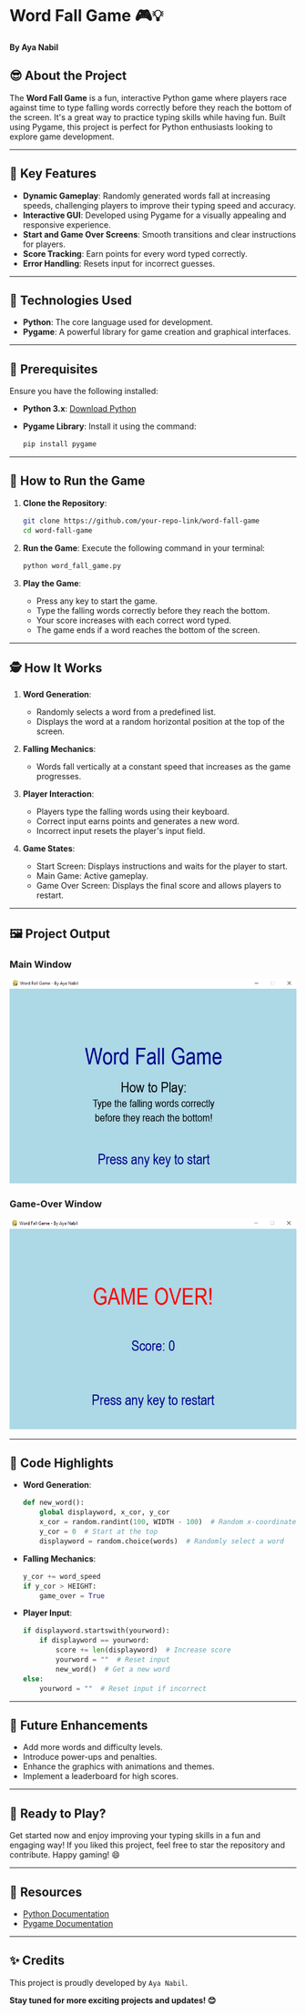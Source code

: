 # Word Fall Game 🎮💡

**By Aya Nabil**

## 😎 About the Project

The **Word Fall Game** is a fun, interactive Python game where players race against time to type falling words correctly before they reach the bottom of the screen. It's a great way to practice typing skills while having fun. Built using Pygame, this project is perfect for Python enthusiasts looking to explore game development.

---

## 🌟 Key Features

- **Dynamic Gameplay**: Randomly generated words fall at increasing speeds, challenging players to improve their typing speed and accuracy.
- **Interactive GUI**: Developed using Pygame for a visually appealing and responsive experience.
- **Start and Game Over Screens**: Smooth transitions and clear instructions for players.
- **Score Tracking**: Earn points for every word typed correctly.
- **Error Handling**: Resets input for incorrect guesses.

---

## 🔧 Technologies Used

- **Python**: The core language used for development.
- **Pygame**: A powerful library for game creation and graphical interfaces.

---

## 🚪 Prerequisites

Ensure you have the following installed:

- **Python 3.x**: [Download Python](https://www.python.org/downloads/)
- **Pygame Library**: Install it using the command:

    ```bash
    pip install pygame
    ```

---

## 🔄 How to Run the Game

1. **Clone the Repository**:
    ```bash
    git clone https://github.com/your-repo-link/word-fall-game
    cd word-fall-game
    ```

2. **Run the Game**:
    Execute the following command in your terminal:
    ```bash
    python word_fall_game.py
    ```

3. **Play the Game**:
    - Press any key to start the game.
    - Type the falling words correctly before they reach the bottom.
    - Your score increases with each correct word typed.
    - The game ends if a word reaches the bottom of the screen.

---

## 🕵️ How It Works

1. **Word Generation**:
    - Randomly selects a word from a predefined list.
    - Displays the word at a random horizontal position at the top of the screen.

2. **Falling Mechanics**:
    - Words fall vertically at a constant speed that increases as the game progresses.

3. **Player Interaction**:
    - Players type the falling words using their keyboard.
    - Correct input earns points and generates a new word.
    - Incorrect input resets the player's input field.

4. **Game States**:
    - Start Screen: Displays instructions and waits for the player to start.
    - Main Game: Active gameplay.
    - Game Over Screen: Displays the final score and allows players to restart.

---
## 🖼 Project Output

### Main Window

<p align="center">
  <img src="img/image.png" alt="Main Window">
</p>

### Game-Over Window
<p align="center">
  <img src="img/img2.png" alt="Main Window">
</p>

---

## 🌋 Code Highlights

- **Word Generation**:
    ```python
    def new_word():
        global displayword, x_cor, y_cor
        x_cor = random.randint(100, WIDTH - 100)  # Random x-coordinate
        y_cor = 0  # Start at the top
        displayword = random.choice(words)  # Randomly select a word
    ```

- **Falling Mechanics**:
    ```python
    y_cor += word_speed
    if y_cor > HEIGHT:
        game_over = True
    ```

- **Player Input**:
    ```python
    if displayword.startswith(yourword):
        if displayword == yourword:
            score += len(displayword)  # Increase score
            yourword = ""  # Reset input
            new_word()  # Get a new word
    else:
        yourword = ""  # Reset input if incorrect
    ```

---

## 📅 Future Enhancements

- Add more words and difficulty levels.
- Introduce power-ups and penalties.
- Enhance the graphics with animations and themes.
- Implement a leaderboard for high scores.

---

## 🚀 Ready to Play?

Get started now and enjoy improving your typing skills in a fun and engaging way! If you liked this project, feel free to star the repository and contribute. Happy gaming! 😄

---

## 🔗 Resources

- [Python Documentation](https://docs.python.org/3/)
- [Pygame Documentation](https://www.pygame.org/docs/)

---

## ✨ Credits

This project is proudly developed by `Aya Nabil`.

**Stay tuned for more exciting projects and updates! 😊**
